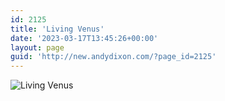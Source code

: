 ```yaml
---
id: 2125
title: 'Living Venus'
date: '2023-03-17T13:45:26+00:00'
layout: page
guid: 'http://new.andydixon.com/?page_id=2125'
---
```


![Living Venus](https://i0.wp.com/assets.g8x2.ldn.idrivee2-23.com/posters/Living%20Venus%2001.jpg?w=1200&ssl=1 "Living Venus")